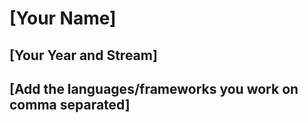 # [Your Name]

## [Your Year and Stream]

## [Add the languages/frameworks you work on comma separated]
